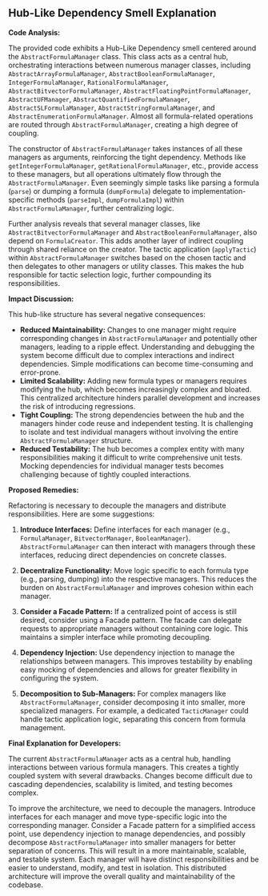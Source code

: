 ## Hub-Like Dependency Smell Explanation

**Code Analysis:**

The provided code exhibits a Hub-Like Dependency smell centered around the `AbstractFormulaManager` class. This class acts as a central hub, orchestrating interactions between numerous manager classes, including `AbstractArrayFormulaManager`, `AbstractBooleanFormulaManager`, `IntegerFormulaManager`, `RationalFormulaManager`, `AbstractBitvectorFormulaManager`, `AbstractFloatingPointFormulaManager`, `AbstractUFManager`, `AbstractQuantifiedFormulaManager`, `AbstractSLFormulaManager`, `AbstractStringFormulaManager`, and `AbstractEnumerationFormulaManager`. Almost all formula-related operations are routed through `AbstractFormulaManager`, creating a high degree of coupling.

The constructor of `AbstractFormulaManager` takes instances of all these managers as arguments, reinforcing the tight dependency. Methods like `getIntegerFormulaManager`, `getRationalFormulaManager`, etc., provide access to these managers, but all operations ultimately flow through the `AbstractFormulaManager`. Even seemingly simple tasks like parsing a formula (`parse`) or dumping a formula (`dumpFormula`) delegate to implementation-specific methods (`parseImpl`, `dumpFormulaImpl`) within `AbstractFormulaManager`, further centralizing logic.

Further analysis reveals that several manager classes, like `AbstractBitvectorFormulaManager` and `AbstractBooleanFormulaManager`, also depend on `FormulaCreator`. This adds another layer of indirect coupling through shared reliance on the creator. The tactic application (`applyTactic`) within `AbstractFormulaManager` switches based on the chosen tactic and then delegates to other managers or utility classes. This makes the hub responsible for tactic selection logic, further compounding its responsibilities.

**Impact Discussion:**

This hub-like structure has several negative consequences:

-   **Reduced Maintainability:** Changes to one manager might require corresponding changes in `AbstractFormulaManager` and potentially other managers, leading to a ripple effect. Understanding and debugging the system become difficult due to complex interactions and indirect dependencies. Simple modifications can become time-consuming and error-prone.
-   **Limited Scalability:** Adding new formula types or managers requires modifying the hub, which becomes increasingly complex and bloated. This centralized architecture hinders parallel development and increases the risk of introducing regressions.
-   **Tight Coupling:** The strong dependencies between the hub and the managers hinder code reuse and independent testing. It is challenging to isolate and test individual managers without involving the entire `AbstractFormulaManager` structure.
-   **Reduced Testability:** The hub becomes a complex entity with many responsibilities making it difficult to write comprehensive unit tests. Mocking dependencies for individual manager tests becomes challenging because of tightly coupled interactions.

**Proposed Remedies:**

Refactoring is necessary to decouple the managers and distribute responsibilities. Here are some suggestions:

1. **Introduce Interfaces:** Define interfaces for each manager (e.g., `FormulaManager`, `BitvectorManager`, `BooleanManager`). `AbstractFormulaManager` can then interact with managers through these interfaces, reducing direct dependencies on concrete classes.

2. **Decentralize Functionality:** Move logic specific to each formula type (e.g., parsing, dumping) into the respective managers. This reduces the burden on `AbstractFormulaManager` and improves cohesion within each manager.

3. **Consider a Facade Pattern:** If a centralized point of access is still desired, consider using a Facade pattern. The facade can delegate requests to appropriate managers without containing core logic. This maintains a simpler interface while promoting decoupling.

4. **Dependency Injection:** Use dependency injection to manage the relationships between managers. This improves testability by enabling easy mocking of dependencies and allows for greater flexibility in configuring the system.

5. **Decomposition to Sub-Managers:** For complex managers like `AbstractFormulaManager`, consider decomposing it into smaller, more specialized managers. For example, a dedicated `TacticManager` could handle tactic application logic, separating this concern from formula management.

**Final Explanation for Developers:**

The current `AbstractFormulaManager` acts as a central hub, handling interactions between various formula managers. This creates a tightly coupled system with several drawbacks. Changes become difficult due to cascading dependencies, scalability is limited, and testing becomes complex.

To improve the architecture, we need to decouple the managers. Introduce interfaces for each manager and move type-specific logic into the corresponding manager. Consider a Facade pattern for a simplified access point, use dependency injection to manage dependencies, and possibly decompose `AbstractFormulaManager` into smaller managers for better separation of concerns. This will result in a more maintainable, scalable, and testable system. Each manager will have distinct responsibilities and be easier to understand, modify, and test in isolation. This distributed architecture will improve the overall quality and maintainability of the codebase.
